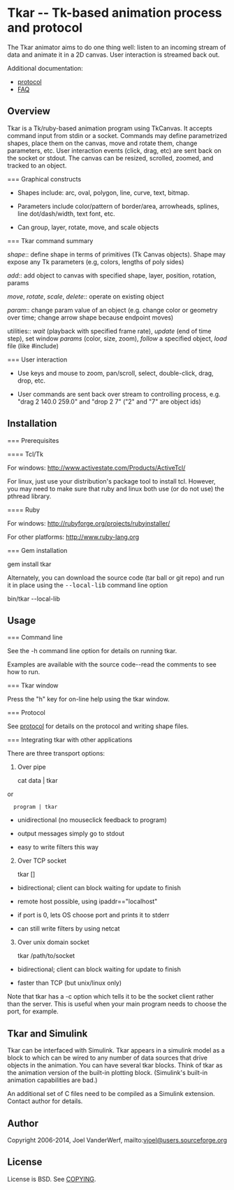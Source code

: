 # Tkar -- Tk-based animation process and protocol

The Tkar animator aims to do one thing well: listen to an incoming stream of data and animate it in a 2D canvas. User interaction is streamed back out.

Additional documentation:

* [protocol](doc/protocol.md)
* [FAQ](doc/faq.md)

## Overview

Tkar is a Tk/ruby-based animation program using TkCanvas. It accepts command input from stdin or a socket. Commands may define parametrized shapes, place them on the canvas, move and rotate them, change parameters, etc. User interaction events (click, drag, etc) are sent back on the socket or stdout. The canvas can be resized, scrolled, zoomed, and tracked to an object.

=== Graphical constructs

* Shapes include: arc, oval, polygon, line, curve, text, bitmap. 

* Parameters include color/pattern of border/area, arrowheads, splines, line dot/dash/width, text font, etc.

* Can group, layer, rotate, move, and scale objects

=== Tkar command summary

_shape_:: define shape in terms of primitives (Tk Canvas objects). Shape may expose any Tk parameters (e.g, colors, lengths of poly sides)

_add_:: add object to canvas with specified shape, layer, position, rotation, params

_move_, _rotate_, _scale_, _delete_:: operate on existing object

_param_:: change param value of an object (e.g. change color or geometry over time; change arrow shape because endpoint moves)

utilities:: _wait_ (playback with specified frame rate), _update_ (end of time step), set window _params_ (color, size, zoom), _follow_ a specified object, _load_ file (like #include)

=== User interaction

* Use keys and mouse to zoom, pan/scroll, select, double-click, drag, drop, etc.

* User commands are sent back over stream to controlling process, e.g. "drag 2 140.0 259.0" and "drop 2 7" ("2" and "7" are object ids)


## Installation

=== Prerequisites

==== Tcl/Tk

For windows: http://www.activestate.com/Products/ActiveTcl/

For linux, just use your distribution's package tool to install tcl. However, you may need to make sure that ruby and linux both use (or do not use) the pthread library.

==== Ruby

For windows: http://rubyforge.org/projects/rubyinstaller/

For other platforms: http://www.ruby-lang.org

=== Gem installation

  gem install tkar

Alternately, you can download the source code (tar ball or git repo) and run it in place using the <tt>--local-lib</tt> command line option

  bin/tkar --local-lib


## Usage

=== Command line

See the -h command line option for details on running tkar.

Examples are available with the source code--read the comments to see how to run.

=== Tkar window

Press the "h" key for on-line help using the tkar window.

=== Protocol

See [protocol](doc/protocol.md) for details on the protocol and writing shape files.

=== Integrating tkar with other applications

There are three transport options:

1. Over pipe

      cat data | tkar

  or

      program | tkar

  - unidirectional (no mouseclick feedback to program)

  - output messages simply go to stdout

  - easy to write filters this way

2. Over TCP socket

      tkar [<ipaddr>] <port>

  - bidirectional; client can block waiting for update to finish

  - remote host possible, using ipaddr=="localhost"

  - if port is 0, lets OS choose port and prints it to stderr

  - can still write filters by using netcat

3. Over unix domain socket

      tkar /path/to/socket

  - bidirectional; client can block waiting for update to finish

  - faster than TCP (but unix/linux only)

Note that tkar has a -c option which tells it to be the socket client rather than the server. This is useful when your main program needs to choose the port, for example.

## Tkar and Simulink

Tkar can be interfaced with Simulink. Tkar appears in a simulink model as a block to which can be wired to any number of data sources that drive objects in the animation. You can have several tkar blocks. Think of tkar as the animation version of the built-in plotting block. (Simulink's built-in animation capabilities are bad.)

An additional set of C files need to be compiled as a Simulink extension. Contact author for details.

## Author

Copyright 2006-2014, Joel VanderWerf, mailto:vjoel@users.sourceforge.org

## License

License is BSD. See [COPYING](COPYING).
